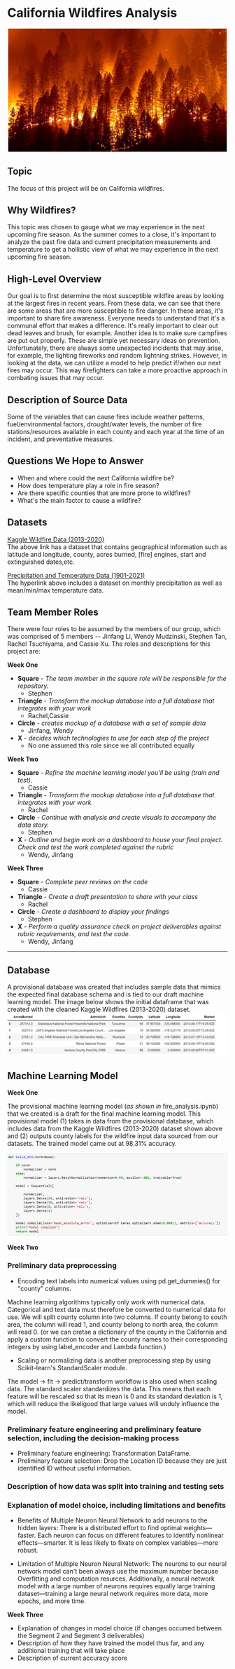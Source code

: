 # California Wildfires Analysis

<p align="center">
    <img src="Resources/CaliforniaWildfires.jpg" alt="CaliforniaWildfires" width="500"/>
</p>

## Topic
The focus of this project will be on California wildfires.

## Why Wildfires?
This topic was chosen to gauge what we may experience in the next upcoming fire season. As the summer comes to a close, it's important to analyze the past fire data and current precipitation measurements and temperature to get a hollistic view of what we may experience in the next upcoming fire season.

## High-Level Overview
Our goal is to first determine the most susceptible wildfire areas by looking at the largest fires in recent years. From these data, we can see that there are some areas that are more susceptible to fire danger. In these areas, it's important to share fire awareness. Everyone needs to understand that it's a communal effort that makes a difference.  It's really important to clear out dead leaves and brush, for example. Another idea is to make sure campfires are put out properly.  These are simple yet necessary ideas on prevention. Unfortunately, there are always some unexpected incidents that may arise, for example, the lighting fireworks and random lightning strikes. However, in looking at the data, we can utilize a model to help predict if/when our next fires may occur. This way firefighters can take a more proactive approach in combating issues that may occur.

## Description of Source Data
Some of the variables that can cause fires include weather patterns, fuel/environmental factors, drought/water levels, the number of fire stations/resources available in each county and each year at the time of an incident, and preventative measures.

## Questions We Hope to Answer
- When and where could the next California wildfire be?
- How does temperature play a role in fire season?
- Are there specific counties that are more prone to wildfires?
- What's the main factor to cause a wildfire?

## Datasets
[Kaggle Wildfire Data (2013-2020)](https://www.kaggle.com/ananthu017/california-wildfire-incidents-20132020)<br>
The above link has a dataset that contains geographical information such as latitude and longitude, county, acres burned, [fire] engines, start and extinguished dates,etc.

[Precipitation and Temperature Data (1901-2021)](https://www.ncdc.noaa.gov/cag/county/mapping/4/pcp/201902/1/value)<br>
The hyperlink above includes a dataset on monthly precipitation as well as mean/min/max temperature data.

## Team Member Roles
There were four roles to be assumed by the members of our group, which was comprised of 5 members -- Jinfang Li, Wendy Mudzinski, Stephen Tan, Rachel Tsuchiyama, and Cassie Xu. The roles and descriptions for this project are:

**Week One**
- **Square** - *The team member in the square role will be responsible for the repository.*
    - Stephen
- **Triangle** - *Transform the mockup database into a full database that integrates with your work*
    - Rachel,Cassie
- **Circle** - *creates mockup of a database with a set of sample data*
    - Jinfang, Wendy
- **X** - *decides which technologies to use for each step of the project* 
    - No one assumed this role since we all contributed equally

**Week Two**
- **Square** - *Refine the machine learning model you'll be using (train and test).*
    - Cassie
- **Triangle** - *Transform the mockup database into a full database that integrates with your work.*
    - Rachel
- **Circle** - *Continue with analysis and create visuals to accompany the data story.*
    - Stephen
- **X** - *Outline and begin work on a dashboard to house your final project. Check and test the work completed against the rubric* 
    - Wendy, Jinfang
    
 **Week Three**
- **Square** - *Complete peer reviews on the code*
    - Cassie
- **Triangle** - *Create a draft presentation to share with your class*
    - Rachel
- **Circle** - *Create a dashboard to display your findings*
    - Stephen
- **X** - *Perform a quality assurance check on project deliverables against rubric requirements, and test the code.* 
    - Wendy, Jinfang
----------

## Database
A provisional database was created that includes sample data that mimics the expected final database schema and is tied to our draft machine learning model. The image below shows the initial dataframe that was created with the cleaned Kaggle Wildfires (2013-2020) dataset.
![Provisional DataFrame](./Resources/fire_data.jpg)

## Machine Learning Model
**Week One**

The provisional machine learning model (*as shown in* fire_analysis.ipynb) that we created is a draft for the final machine learning model. This provisional model (1) takes in data from the provisional database, which includes data from the Kaggle Wildfires (2013-2020) dataset shown above and (2) outputs county labels for the wildfire input data sourced from our datasets. The trained model came out at 98.31% accuracy.

![Provisional Model](./Resources/model.jpg)

**Week Two**

### Preliminary data preprocessing

- Encoding text labels into numerical values using pd.get_dummies() for "county" columns.

 Machine learning algorithms typically only work with numerical data. Categorical and text data must therefore be converted to numerical data for use.
 We will split county column into two columns. If county belong to south area, the column will read 1, and county belong to north area, the column will read 0.
(or we can cretae a dictionary of the county in the California and apply a custom function to convert the county names to their corresponding integers by using label_encoder and Lambda function.)
 
- Scaling or normalizing data is another preprocessing step by using Scikit-learn's StandardScaler module.

The model -> fit -> predict/transform workflow is also used when scaling data. The standard scaler standardizes the data. This means that each feature will be rescaled so that its mean is 0 and its standard deviation is 1, which will reduce the likeligood that large values will unduly influence the model.

### Preliminary feature engineering and preliminary feature selection, including the decision-making process

- Preliminary feature engineering: Transformation DataFrame.
- Preliminary feature selection: Drop the Location ID because they are just identified ID without useful information.

### Description of how data was split into training and testing sets
### Explanation of model choice, including limitations and benefits

- Benefits of Multiple Neuron Neural Network to add neurons to the hidden layers: 
There is a distributed effort to find optimal weights—faster. Each neuron can focus on different features to identify nonlinear effects—smarter. It is less likely to fixate on complex variables—more robust.

- Limitation of Multiple Neuron Neural Network:
The neurons to our neural network model can't been always use the maximum number because Overfitting and computation resurces. Additionally, a neural network model with a large number of neurons requires equally large training dataset—training a large neural network requires more data, more epochs, and more time.

**Week Three**
- Explanation of changes in model choice (if changes occurred between the Segment 2 and Segment 3 deliverables)
- Description of how they have trained the model thus far, and any additional training that will take place
- Description of current accuracy score
